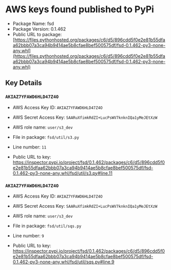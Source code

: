 # AWS keys found published to PyPi

* Package Name: fsd
* Package Version: 0.1.462
* Public URL to package: [https://files.pythonhosted.org/packages/c6/d5/896cdd5f0e2e81b55dfaa62bbb07a3ca94b9414ae5b8cfae8bef500575df/fsd-0.1.462-py3-none-any.whl](https://files.pythonhosted.org/packages/c6/d5/896cdd5f0e2e81b55dfaa62bbb07a3ca94b9414ae5b8cfae8bef500575df/fsd-0.1.462-py3-none-any.whl)

## Key Details

### `AKIAZ7YFAWD6HLD47Z4O`

* AWS Access Key ID: `AKIAZ7YFAWD6HLD47Z4O`
* AWS Secret Access Key: `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` 
* AWS role name: `user/s3_dev`
* File in package: `fsd/util/s3.py`
* Line number: `11`

* Public URL to key: https://inspector.pypi.io/project/fsd/0.1.462/packages/c6/d5/896cdd5f0e2e81b55dfaa62bbb07a3ca94b9414ae5b8cfae8bef500575df/fsd-0.1.462-py3-none-any.whl/fsd/util/s3.py#line.11



### `AKIAZ7YFAWD6HLD47Z4O`

* AWS Access Key ID: `AKIAZ7YFAWD6HLD47Z4O`
* AWS Secret Access Key: `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` 
* AWS role name: `user/s3_dev`
* File in package: `fsd/util/sqs.py`
* Line number: `9`

* Public URL to key: https://inspector.pypi.io/project/fsd/0.1.462/packages/c6/d5/896cdd5f0e2e81b55dfaa62bbb07a3ca94b9414ae5b8cfae8bef500575df/fsd-0.1.462-py3-none-any.whl/fsd/util/sqs.py#line.9


